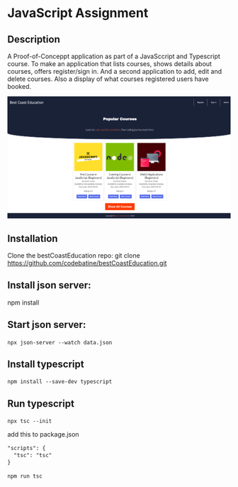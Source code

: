 # JavaScript Assignment

## Description

A Proof-of-Conceppt application as part of a JavaSccript and Typescript course. To make an application that lists courses, shows details about courses, offers register/sign in. And a second application to add, edit and delete courses. Also a display of what courses registered users have booked.

![Best Coast Education](/content/img/bestCoastEducation.png)

## Installation

Clone the bestCoastEducation repo:
git clone https://github.com/codebatine/bestCoastEducation.git

## Install json server:

npm install

## Start json server:

`npx json-server --watch data.json`

## Install typescript

`npm install --save-dev typescript`

## Run typescript

`npx tsc --init`

add this to package.json

```
"scripts": {
  "tsc": "tsc"
}
```

`npm run tsc`
